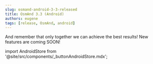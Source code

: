 ```yaml
---
slug: osmand-android-3-3-released
title: OsmAnd 3.3 (Android)
authors: eugene
tags: [release, OsmAnd, android]
---
```




And remember that only together we can achieve the best results!
New features are coming SOON!






import AndroidStore from '@site/src/components/_buttonAndroidStore.mdx';

<AndroidStore/>